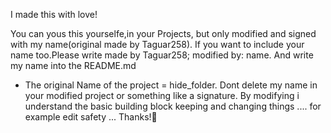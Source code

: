I made this with love!

You can yous this yourselfe,in your Projects, but only modified and signed with my name(original made by Taguar258).
If you want to include your name too.Please write made by Taguar258; modified by: name.
And write my name into the README.md
+ The original Name of the project = hide_folder.
Dont delete my name in your modified project or something like a signature.
By modifying i understand the basic building block keeping and changing things .... for example edit safety ...
Thanks!🙂
